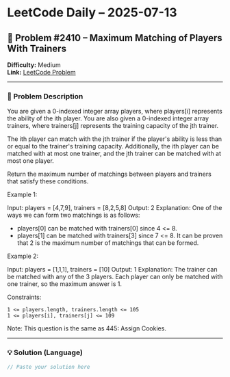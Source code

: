 # LeetCode Daily – 2025-07-13

## 🧠 Problem #2410 – **Maximum Matching of Players With Trainers**
**Difficulty:** Medium  
**Link:** [LeetCode Problem](https://leetcode.com/problems/maximum-matching-of-players-with-trainers)

---

### 📝 Problem Description

You are given a 0-indexed integer array players, where players[i] represents the ability of the ith player. You are also given a 0-indexed integer array trainers, where trainers[j] represents the training capacity of the jth trainer.

The ith player can match with the jth trainer if the player&#39;s ability is less than or equal to the trainer&#39;s training capacity. Additionally, the ith player can be matched with at most one trainer, and the jth trainer can be matched with at most one player.

Return the maximum number of matchings between players and trainers that satisfy these conditions.

 
Example 1:


Input: players = [4,7,9], trainers = [8,2,5,8]
Output: 2
Explanation:
One of the ways we can form two matchings is as follows:
- players[0] can be matched with trainers[0] since 4 <= 8.
- players[1] can be matched with trainers[3] since 7 <= 8.
It can be proven that 2 is the maximum number of matchings that can be formed.


Example 2:


Input: players = [1,1,1], trainers = [10]
Output: 1
Explanation:
The trainer can be matched with any of the 3 players.
Each player can only be matched with one trainer, so the maximum answer is 1.


 
Constraints:


	1 <= players.length, trainers.length <= 105
	1 <= players[i], trainers[j] <= 109


 
Note: This question is the same as  445: Assign Cookies.

---

### 💡 Solution (Language)

```cpp
// Paste your solution here
